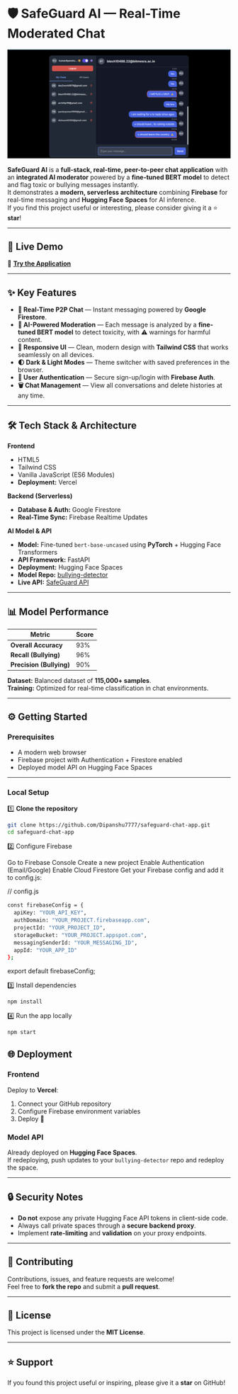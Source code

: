 # 🛡️ SafeGuard AI — Real-Time Moderated Chat
![SafeGuard Chat Screenshot](Safegaurd.png)

**SafeGuard AI** is a **full-stack, real-time, peer-to-peer chat application** with an **integrated AI moderator** powered by a **fine-tuned BERT model** to detect and flag toxic or bullying messages instantly.  
It demonstrates a **modern, serverless architecture** combining **Firebase** for real-time messaging and **Hugging Face Spaces** for AI inference.  
If you find this project useful or interesting, please consider giving it a ⭐ **star**!

---

## 🚀 Live Demo  
🔗 **[Try the Application](https://safeguard-chat-app.vercel.app/)**  

---

## ✨ Key Features  

- **💬 Real-Time P2P Chat** — Instant messaging powered by **Google Firestore**.  
- **🤖 AI-Powered Moderation** — Each message is analyzed by a **fine-tuned BERT model** to detect toxicity, with ⚠️ warnings for harmful content.  
- **📱 Responsive UI** — Clean, modern design with **Tailwind CSS** that works seamlessly on all devices.  
- **🌓 Dark & Light Modes** — Theme switcher with saved preferences in the browser.  
- **🔐 User Authentication** — Secure sign-up/login with **Firebase Auth**.  
- **🗑️ Chat Management** — View all conversations and delete histories at any time.  

---

## 🛠 Tech Stack & Architecture  

**Frontend**  
- HTML5  
- Tailwind CSS  
- Vanilla JavaScript (ES6 Modules)  
- **Deployment:** Vercel  

**Backend (Serverless)**  
- **Database & Auth:** Google Firestore  
- **Real-Time Sync:** Firebase Realtime Updates  

**AI Model & API**  
- **Model:** Fine-tuned `bert-base-uncased` using **PyTorch** + Hugging Face Transformers  
- **API Framework:** FastAPI  
- **Deployment:** Hugging Face Spaces  
- **Model Repo:** [bullying-detector](https://github.com/Dipanshu7777/bullying-detector)  
- **Live API:** [SafeGuard API](https://huggingface.co/spaces/dez2work9876/safeguard-api)  

---

## 📊 Model Performance  

| Metric                  | Score |
|-------------------------|-------|
| **Overall Accuracy**    | 93%   |
| **Recall (Bullying)**   | 96%   |
| **Precision (Bullying)**| 90%   |

**Dataset:** Balanced dataset of **115,000+ samples**.  
**Training:** Optimized for real-time classification in chat environments.  

---

## ⚙️ Getting Started  

### **Prerequisites**
- A modern web browser  
- Firebase project with Authentication + Firestore enabled  
- Deployed model API on Hugging Face Spaces  

---

### **Local Setup**  

1️⃣ **Clone the repository**  
```bash
git clone https://github.com/Dipanshu7777/safeguard-chat-app.git
cd safeguard-chat-app
``` 

2️⃣ Configure Firebase

Go to Firebase Console
Create a new project
Enable Authentication (Email/Google)
Enable Cloud Firestore
Get your Firebase config and add it to config.js:

// config.js
```bash
const firebaseConfig = {
  apiKey: "YOUR_API_KEY",
  authDomain: "YOUR_PROJECT.firebaseapp.com",
  projectId: "YOUR_PROJECT_ID",
  storageBucket: "YOUR_PROJECT.appspot.com",
  messagingSenderId: "YOUR_MESSAGING_ID",
  appId: "YOUR_APP_ID"
};
```

export default firebaseConfig;

3️⃣ Install dependencies
```bash
npm install
```

4️⃣ Run the app locally

```bash
npm start
```
## 🌐 Deployment

### Frontend
Deploy to **Vercel**:  
1. Connect your GitHub repository  
2. Configure Firebase environment variables  
3. Deploy 🎉  

### Model API
Already deployed on **Hugging Face Spaces**.  
If redeploying, push updates to your `bullying-detector` repo and redeploy the space.

---

## 🔒 Security Notes
- **Do not** expose any private Hugging Face API tokens in client-side code.  
- Always call private spaces through a **secure backend proxy**.  
- Implement **rate-limiting** and **validation** on your proxy endpoints.

---

## 🤝 Contributing
Contributions, issues, and feature requests are welcome!  
Feel free to **fork the repo** and submit a **pull request**.

---

## 📜 License
This project is licensed under the **MIT License**.

---

## ⭐ Support
If you found this project useful or inspiring, please give it a **star** on GitHub!



